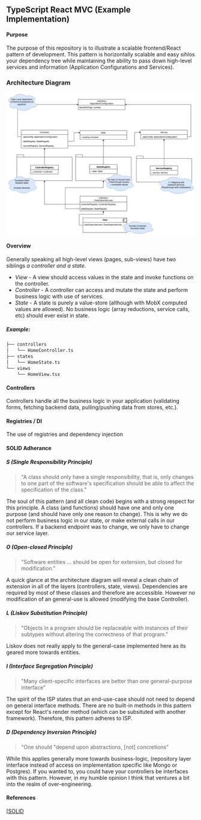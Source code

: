 ## TypeScript React MVC (Example Implementation)
#### Purpose
The purpose of this repository is to illustrate a scalable frontend/React pattern of development. This pattern is horizontally scalable and easy sihlos your dependency tree while maintaining the ability to pass down high-level services and information (Application Configurations and Services).
### Architecture Diagram
![architecture](./documentation/architecture.png)
#### Overview
Generally speaking all high-level views (pages, sub-views) have two siblings _a controller and a state_.
* _View_ - A view should access values in the state and invoke functions on the controller. 
* _Controller_ - A controller can access and mutate the state and perform business logic with use of services.
* _State_ - A state is purely a value-store (although with MobX computed values are allowed). No business logic (array reductions, service calls, etc) should ever exist in state.
##### Example:
```
├── controllers
│   └── HomeController.ts
├── states
│   └── HomeState.ts
└── views
    └── HomeView.tsx
```
#### Controllers
Controllers handle all the business logic in your application (validating forms, fetching backend data, pulling/pushing data from stores, etc.).
#### Registries / DI
The use of registries and dependency injection 
#### SOLID Adherance
##### S (Single Responsibility Principle)
> "A class should only have a single responsibility, that is, only changes to one part of the software's specification should be able to affect the specification of the class."

The soul of this pattern (and all clean code) begins with a strong respect for this principle. A class (and functions) should have one and only one purpose (and should have only one reason to change). This is why we do not perform business logic in our state, or make external calls in our controllers. If a backend endpoint was to change, we only have to change our service layer.
##### O (Open-closed Principle)
> "Software entities ... should be open for extension, but closed for modification."

A quick glance at the architecture diagram will reveal a clean chain of extension in all of the layers (controllers, state, views). Dependencies are required by most of these classes and therefore are accessible. However no modification of an general-use is allowed (modifying the base Controller).
##### L (Liskov Substitution Principle)
> "Objects in a program should be replaceable with instances of their subtypes without altering the correctness of that program."

Liskov does not really apply to the general-case implemented here as its geared more towards entities.
##### I (Interface Segregation Principle)
> "Many client-specific interfaces are better than one general-purpose interface"

The spirit of the ISP states that an end-use-case should not need to depend on general interface methods. There are no built-in methods in this pattern except for React's render method (which can be subsituted with another framework). Therefore, this pattern adheres to ISP.
##### D (Dependency Inversion Principle)
> "One should "depend upon abstractions, \[not\] concretions"

While this applies generally more towards business-logic, (repository layer interface instead of access on implementation specific like Mongo or Postgres). If you wanted to, you could have your controllers be interfaces with this pattern.  However, in my humble opinion I think that ventures a bit into the realm of over-engineering.

#### References
[[SOLID](https://en.wikipedia.org/w/index.php?title=SOLID&oldid=899311582})